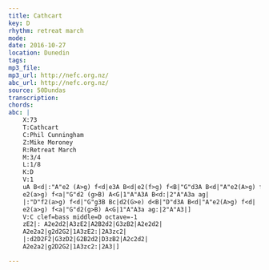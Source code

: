 ```yaml
---
title: Cathcart
key: D
rhythm: retreat march
mode:
date: 2016-10-27
location: Dunedin
tags:
mp3_file:
mp3_url: http://nefc.org.nz/
abc_url: http://nefc.org.nz/
source: 50Dundas
transcription:
chords: 
abc: |
    X:73
    T:Cathcart
    C:Phil Cunningham
    Z:Mike Moroney
    R:Retreat March
    M:3/4
    L:1/8
    K:D
    V:1
    uA B<d|:"A"e2 (A>g) f<d|e3A B<d|e2(f>g) f<B|"G"d3A B<d|"A"e2(A>g) f<d|
    e2(a>g) f<a|"G"d2 (g>B) A<G|1"A"A3A B<d:|2"A"A3a ag|
    |:"D"f2(a>g) f<d|"G"g3B Bc|d2(G>e) d<B|"D"d3A B<d|"A"e2(A>g) f<d|
    e2(a>g) f<a|"G"d2(g>B) A<G|1"A"A3a ag:|2"A"A3|]
    V:C clef=bass middle=D octave=-1
    zE2|: A2e2d2|A3zE2|A2B2d2|G3zB2|A2e2d2|
    A2e2a2|g2d2G2|1A3zE2:|2A3zc2|
    |:d2D2F2|G3zD2|G2B2d2|D3zB2|A2c2d2|
    A2e2a2|g2D2G2|1A3zc2:|2A3|]

---
```

